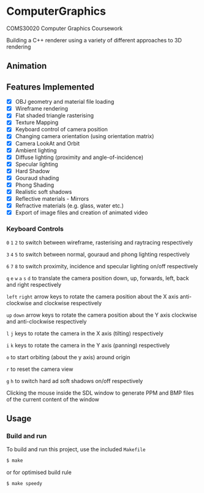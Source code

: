 # ComputerGraphics

COMS30020 Computer Graphics Coursework

Building a C++ renderer using a variety of different approaches to 3D rendering

## Animation

## Features Implemented
- [x] OBJ geometry and material file loading
- [x] Wireframe rendering
- [x] Flat shaded triangle rasterising
- [x] Texture Mapping
- [x] Keyboard control of camera position
- [x] Changing camera orientation (using orientation matrix)
- [x] Camera LookAt and Orbit
- [x] Ambient lighting
- [x] Diffuse lighting (proximity and angle-of-incidence)
- [x] Specular lighting
- [x] Hard Shadow
- [x] Gouraud shading
- [x] Phong Shading
- [x] Realistic soft shadows
- [x] Reflective materials - Mirrors
- [x] Refractive materials (e.g. glass, water etc.)
- [x] Export of image files and creation of animated video

### Keyboard Controls

`0` `1` `2` to switch between wireframe, rasterising and raytracing respectively

`3` `4` `5` to switch between normal, gouraud and phong lighting respectively

`6` `7` `8` to switch proximity, incidence and specular lighting on/off respectively

`q` `e` `w` `a` `s` `d` to translate the camera position down, up, forwards, left, back and right respectively

`left` `right` arrow keys to rotate the camera position about the X axis anti-clockwise and clockwise respectively

`up` `down` arrow keys to rotate the camera position about the Y axis clockwise and anti-clockwise respectively

`l` `j` keys to rotate the camera in the X axis (tilting)  respectively

`i` `k` keys to rotate the camera in the Y axis (panning)  respectively

`o` to start orbiting (about the y axis) around origin

`r` to reset the camera view

`g` `h` to switch hard ad soft shadows on/off respectively

Clicking the mouse inside the SDL window to generate PPM and BMP files of the current content of the window 

## Usage

### Build and run

To build and run this project, use the included `Makefile`

```bash
$ make
```

or for optimised build rule

```bash
$ make speedy
```
